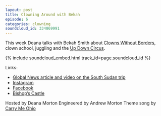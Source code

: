 ```yaml
---
layout: post
title: Clowning Around with Bekah
episode: 6
categories: clowning
soundcloud_id: 334869991
---
```


This week Deana talks with Bekah Smith about [Clowns Without Borders](https://clownswithoutborders.org), clown school, juggling and the [Up Down Circus](http://www.updowncircus.com).

{% include soundcloud_embed.html track_id=page.soundcloud_id %}

Links:

- [Global News article and video on the South Sudan trip](http://globalnews.ca/news/3431066/south-sudan-clown/)
- [Instagram](https://www.instagram.com/bekahjuggler/)
- [Facebook](https://www.facebook.com/UpDownCircus/)
- [Bishop’s Castle](http://www.bishopcastle.org/)

Hosted by Deana Morton
Engineered by Andrew Morton
Theme song by [Carry Me Ohio](https://www.carrymeohio.com)
